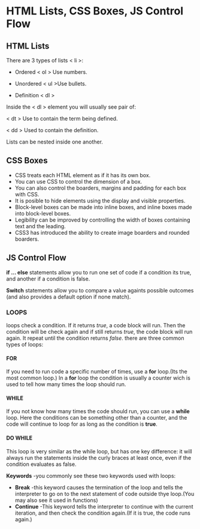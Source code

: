 # HTML Lists, CSS Boxes, JS Control Flow

## HTML Lists
There are 3 types of lists < li >: 
- Ordered < ol > Use numbers.

- Unordered < ul >Use bullets.

- Definition < dl >

Inside the < dl > element you will usually see pair of:
 
 < dt > Use to contain the term being defined.
 
 < dd > Used to contain the definition.

 Lists can be nested inside one another.

## CSS Boxes
- CSS treats each HTML element as if it has its own box.
- You can use CSS to control the dimension of a box.
- You can also control the boarders, margins and padding for each box with CSS.
- It is posible to hide elements using the display and visible properties.
- Block-level boxes can be made into inline boxes, and inline boxes made into block-level boxes.
- Legibility can be improved by controlling the width of boxes containing text and the leading.
- CSS3 has introduced the ability to create image boarders and rounded boarders.

## JS Control Flow
**if ... else** statements allow you to run one set of code if a condition its true, and another if a condition is false.

**Switch** statements allow you to compare a value againts possible outcomes (and also provides a default option if none match).

### **LOOPS**
loops check a condition. If it returns *true*, a code block will run. Then the condition will be check again and if still returns *true*, the code block will run again. It repeat until the condition returns *false*. there are three common types of loops: 

#### FOR 
If you need to run code a specific number of times, use a **for** loop.(Its the most common loop.) In a **for** loop the condition is usually a counter wich is used to tell how many times the loop should run.

#### WHILE
If you not know how many times the code should run, you can use a **while** loop. Here the conditions can be something other than a counter, and the code will continue to loop for as long as the condition is **true**.

#### DO WHILE
This loop is very similar as the while loop, but has one key difference: it will always run the statements inside the curly braces at least once, even if the condition evaluates as false.

**Keywords** -you commonly see these two keywords used with loops:
- **Break** -this keyword causes the termination of the loop and tells the interpreter to go on to the next statement of code outside thye loop.(You may also see it used in functions) 
- **Continue** -This keyword tells the interpreter to continue with the current iteration, and then check the condition again.(If it is true, the code runs again.)